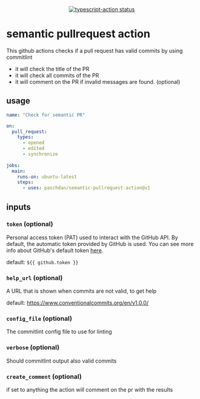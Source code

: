 <p align="center">
  <a href="https://github.com/paschdan/semantic-pullrequest-action/actions"><img alt="typescript-action status" src="https://github.com/paschdan/semantic-pullrequest-action/workflows/build-test/badge.svg"></a>
</p>

# semantic pullrequest action

This github actions checks if a pull request has valid commits by using commitlint

* it will check the title of the PR
* it will check all commits of the PR
* it will comment on the PR if invalid messages are found. (optional)

## usage

```yaml
name: "Check for semantic PR"

on: 
  pull_request:
    types:
      - opened
      - edited
      - synchronize
        
jobs:
  main:
    runs-on: ubuntu-latest
    steps:
      - uses: paschdan/semantic-pullrequest-action@v1
```

## inputs

### `token` (optional)

Personal access token (PAT) used to interact with the GitHub API.
By default, the automatic token provided by GitHub is used.
You can see more info about GitHub's default token [here](https://docs.github.com/en/actions/configuring-and-managing-workflows/authenticating-with-the-github_token).

default: `${{ github.token }}`

### `help_url` (optional)

A URL that is shown when commits are not valid, to get help

default: https://www.conventionalcommits.org/en/v1.0.0/

### `config_file` (optional)

The commitlint config file to use for linting

### `verbose` (optional)

Should commitlint output also valid commits

### `create_comment` (optional)

if set to anything the action will comment on the pr with the results
